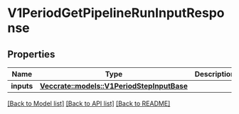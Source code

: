 # V1PeriodGetPipelineRunInputResponse

## Properties

Name | Type | Description | Notes
------------ | ------------- | ------------- | -------------
**inputs** | [**Vec<crate::models::V1PeriodStepInputBase>**](v1.StepInputBase.md) |  | 

[[Back to Model list]](../README.md#documentation-for-models) [[Back to API list]](../README.md#documentation-for-api-endpoints) [[Back to README]](../README.md)


